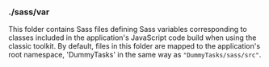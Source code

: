 ### ./sass/var

This folder contains Sass files defining Sass variables corresponding to classes
included in the application's JavaScript code build when using the classic toolkit.
By default, files in this folder are mapped to the application's root namespace,
'DummyTasks' in the same way as `"DummyTasks/sass/src"`.